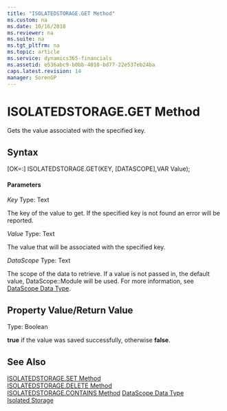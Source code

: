 ```yaml
---
title: "ISOLATEDSTORAGE.GET Method"
ms.custom: na
ms.date: 10/16/2018
ms.reviewer: na
ms.suite: na
ms.tgt_pltfrm: na
ms.topic: article
ms.service: dynamics365-financials
ms.assetid: e536abc9-b0bb-4010-bd77-22e537eb24ba
caps.latest.revision: 14
manager: SorenGP
---
```


# ISOLATEDSTORAGE.GET Method
Gets the value associated with the specified key.

## Syntax  
[OK=:] ISOLATEDSTORAGE.GET(KEY, [DATASCOPE],VAR Value);

#### Parameters
*Key*
Type: Text

The key of the value to get. If the specified key is not found an error will be reported.

*Value*
Type: Text

The value that will be associated with the specified key.

*DataScope*
Type: Text

The scope of the data to retrieve. If a value is not passed in, the default value, DataScope::Module will be used. For more information, see [DataScope Data Type](../datatypes/devenv-data-scope-type.md).

## Property Value/Return Value
Type: Boolean

**true** if the value was saved successfully, otherwise **false**.

## See Also  
[ISOLATEDSTORAGE.SET Method](methods/devenv-isolated-storage-set.md)  
[ISOLATEDSTORAGE.DELETE Method](methods/devenv-isolated-storage-delete.md)  
[ISOLATEDSTORAGE.CONTAINS Method](methods/devenv-isolated-storage-contains.md)
[DataScope Data Type](../datatypes/devenv-data-scope-type.md)  
[Isolated Storage](../../developer/devenv-isolated-storage.md)
